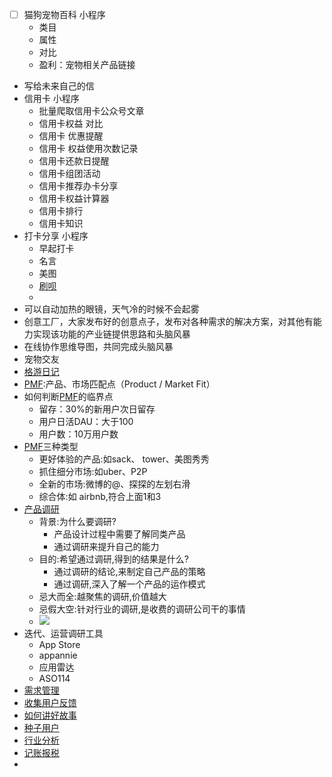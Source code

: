 - [ ] 猫狗宠物百科 小程序
    - 类目
    - 属性
    - 对比
    - 盈利：宠物相关产品链接
- 写给未来自己的信
- 信用卡 小程序
    - 批量爬取信用卡公众号文章
    - 信用卡权益 对比
    - 信用卡 优惠提醒
    - 信用卡 权益使用次数记录
    - 信用卡还款日提醒
    - 信用卡组团活动
    - 信用卡推荐办卡分享
    - 信用卡权益计算器
    - 信用卡排行
    - 信用卡知识
- 打卡分享 小程序
    - 早起打卡
    - 名言
    - 美图
    - [刷呗](<刷呗.md>)
    - 
- 可以自动加热的眼镜，天气冷的时候不会起雾
- 创意工厂，大家发布好的创意点子，发布对各种需求的解决方案，对其他有能力实现该功能的产业链提供思路和头脑风暴
- 在线协作思维导图，共同完成头脑风暴
- 宠物交友
- [格游日记](<格游日记.md>)
- [PMF](<PMF.md>):产品、市场匹配点（Product / Market Fit）
- 如何判断[PMF](<PMF.md>)的临界点
    - 留存：30%的新用户次日留存
    - 用户日活DAU：大于100
    - 用户数：10万用户数
- [PMF](<PMF.md>)三种类型
    - 更好体验的产品:如sack、 tower、美图秀秀
    - 抓住细分市场:如uber、P2P
    - 全新的市场:微博的@、探探的左划右滑
    - 综合体:如 airbnb,符合上面1和3
- [产品调研](<产品调研.md>)
    - 背景:为什么要调研?
        - 产品设计过程中需要了解同类产品
        - 通过调研来提升自己的能力
    - 目的:希望通过调研,得到的结果是什么?
        - 通过调研的结论,来制定自己产品的策略
        - 通过调研,深入了解一个产品的运作模式
    - 忌大而全:越聚焦的调研,价值越大
    - 忌假大空:针对行业的调研,是收费的调研公司干的事情
    - ![](https://firebasestorage.googleapis.com/v0/b/firescript-577a2.appspot.com/o/imgs%2Fapp%2Flxyer%2F5-0Mc5RiUd.png?alt=media&token=dc0ccc47-433d-4047-9117-445434becdf1)
- 迭代、运营调研工具
    - App Store
    - appannie
    - 应用雷达
    - ASO114
- [需求管理](<需求管理.md>)
- [收集用户反馈](<收集用户反馈.md>)
- [如何讲好故事](<如何讲好故事.md>)
- [种子用户](<种子用户.md>)
- [行业分析](<行业分析.md>)
- [记账报税](<记账报税.md>)
- 
